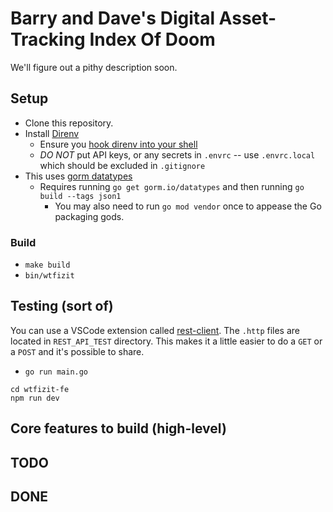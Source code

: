 # Barry and Dave's Digital Asset-Tracking Index Of Doom

We'll figure out a pithy description soon.

## Setup

- Clone this repository.
- Install [Direnv](https://direnv.net/)
  - Ensure you [hook direnv into your shell](https://direnv.net/docs/hook.html)
  - *DO NOT* put API keys, or any secrets in `.envrc` -- use `.envrc.local` which should be excluded in `.gitignore`
- This uses [gorm datatypes](https://github.com/go-gorm/datatypes)
  - Requires running `go get gorm.io/datatypes` and then running `go build --tags json1`
    - You may also need to run `go mod vendor` once to appease the Go packaging gods.

### Build

- `make build`
- `bin/wtfizit`

## Testing (sort of)

You can use a VSCode extension called [rest-client](https://marketplace.visualstudio.com/items?itemName=humao.rest-client). The `.http` files are located in `REST_API_TEST` directory. This makes it a little easier to do a `GET` or a `POST` and it's possible to share.

- `go run main.go`

```shell
cd wtfizit-fe
npm run dev
```

## Core features to build (high-level)

## TODO

## DONE
